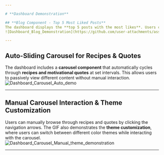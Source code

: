 ```yaml
---

# **Dashboard Demonstration**

## **Blog Component - Top 5 Most Liked Posts**  
The dashboard displays the **top 5 posts with the most likes**. Users can click on the post titles to navigate to the detailed view of each blog post. This feature ensures quick access to the most popular content.  
![Dashboard_Blog_Demonstration](https://github.com/user-attachments/assets/e7f005eb-db90-4b43-9f27-9d3161b4b0b7)

---
```


## **Auto-Sliding Carousel for Recipes & Quotes**  
The dashboard includes a **carousel component** that automatically cycles through **recipes and motivational quotes** at set intervals. This allows users to passively view different content without manual interaction.  
![Dashboard_Carousel_Auto_demo](https://github.com/user-attachments/assets/b570f48a-d61f-49da-8d76-01c692bfe94a)

---

## **Manual Carousel Interaction & Theme Customization**  
Users can manually browse through recipes and quotes by clicking the navigation arrows. The GIF also demonstrates the **theme customization**, where users can switch between different color themes while interacting with the carousel.  
![Dashboard_Carousel_Manual_theme_demonstration](https://github.com/user-attachments/assets/9ed3fc94-2afa-47a0-8a8b-345de31e4722)

---
